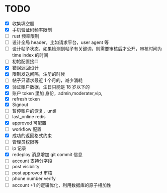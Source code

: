 # TODO

- [x] 收集填空题
- [x] 手机验证码频率限制
- [ ] rust 频率限制
- [ ] 设计全局 header，比如请求平台，user agent 等
- [ ] 设计帖子状态，如果检测到帖子有关键词，则需要审核后才公开，审核时间为 time index 的时间
- [ ] 初始配置接口
- [x] 错误返回设计
- [x] 限制发送间隔，注册的时候
- [ ] 帖子只请求最近 1 个月的，减少消耗
- [x] 验证账户数据，生日只能是 18 岁以下的
- [x] 账户 token 里加 身份，admin,moderater,vip,
- [x] refresh token
- [x] Signout
- [ ] 暂停账户的恢复，until
- [ ] last_online redis
- [x] approved 可配置
- [ ] workflow 配置
- [x] 成功的返回格式约束
- [ ] 管理员权限等
- [ ] ip 记录
- [x] redeploy 消息增加 git commit 信息
- [ ] account 支持分字段
- [ ] post visibility
- [ ] post approved 审核
- [ ] phone number verify
- [ ] account +1 的逻辑优化，利用数据库的原子相加性
